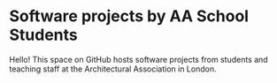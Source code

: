 # Software projects by AA School Students

Hello! This space on GitHub hosts software projects from students and teaching staff at the Architectural Association in London.
